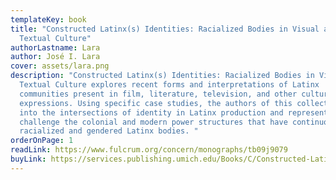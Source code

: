 ```yaml
---
templateKey: book
title: "Constructed Latinx(s) Identities: Racialized Bodies in Visual and
  Textual Culture"
authorLastname: Lara
author: José I. Lara
cover: assets/lara.png
description: "Constructed Latinx(s) Identities: Racialized Bodies in Visual and
  Textual Culture explores recent forms and interpretations of Latinx
  communities present in film, literature, television, and other cultural
  expressions. Using specific case studies, the authors of this collection delve
  into the intersections of identity in Latinx production and representation and
  challenge the colonial and modern power structures that have continuously
  racialized and gendered Latinx bodies. "
orderOnPage: 1
readLink: https://www.fulcrum.org/concern/monographs/tb09j9079
buyLink: https://services.publishing.umich.edu/Books/C/Constructed-Latinx-s-Identities2
---
```

